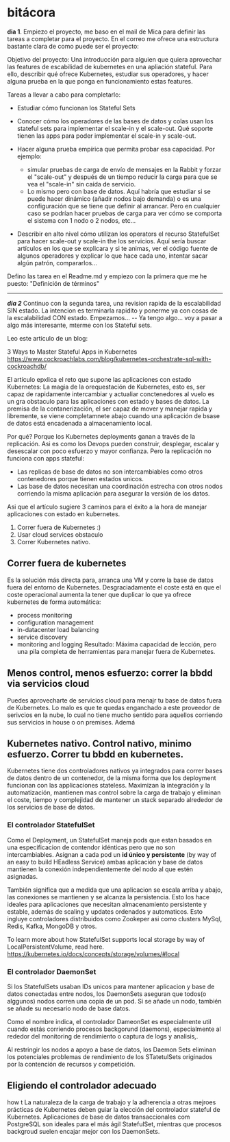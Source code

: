 # bitácora

**dia 1**. Empiezo el proyecto, me baso en el mail de Mica para definir las tareas a completar para el proyecto. En el correo me ofrece una estructura bastante clara de como puede ser  el proyecto: 

Objetivo del proyecto: Una introducción para alguien que quiera aprovechar las features de escabilidad de kubernetes en una apliación stateful. Para ello, describir qué ofrece Kubernetes, estudiar sus operadores, y hacer alguna prueba en la que ponga en funcionamiento estas features.

Tareas a llevar a cabo para completarlo:

* Estudiar cómo funcionan los Stateful Sets
* Conocer cómo los operadores de las bases de datos y colas usan los stateful sets para implementar el scale-in y el scale-out. Qué soporte tienen las apps para poder implementar el scale-in y scale-out.

* Hacer alguna prueba empírica que permita probar esa capacidad. Por ejemplo:

	- simular pruebas de carga de envío de mensajes en la Rabbit y forzar el "scale-out" y después de un tiempo reducir la carga para que se vea el "scale-in" sin caída de servicio. 
	- Lo mismo pero con base de datos. Aquí habría que estudiar si se puede hacer dinámico (añadir nodos bajo demanda) o es una configuración que se tiene que definir al arrancar. Pero en cualquier caso se podrían hacer pruebas de carga para ver cómo se comporta el sistema con 1 nodo o 2 nodos, etc...

* Describir en alto nivel cómo utilizan los operators el recurso StatefulSet para hacer scale-out y scale-in the los servicios. Aquí sería buscar artículos en los que se explicara y si te animas, ver el código fuente de algunos operadores y explicar lo que hace cada uno, intentar sacar algún patrón, compararlos...

Defino las tarea en el Readme.md y empiezo con la primera que me he puesto: "Definición de términos"


--------------------

***dia 2*** Continuo con la segunda tarea, una revision rapida de la escalabilidad SIN estado. La intencion es terminarla rapidito y ponerme ya con cosas de la escalabilidad CON estado.
Empezamos...
-- Ya tengo algo... voy a pasar a algo más interesante, mterme con los Stateful sets.

Leo este articulo de un blog:

3 Ways to Master Stateful Apps in Kubernetes
https://www.cockroachlabs.com/blog/kubernetes-orchestrate-sql-with-cockroachdb/ 

El artículo epxlica el reto que supone las aplicaciones con estado Kubernetes:
La magia de la orequestación de Kubernetes, esto es, ser capaz de rapidamente intercambiar y actualiar conctenedores al vuelo es un gra obstaculo para las aplicaciones con estado y bases de datos. La premisa de la contanerización, el ser capaz de mover y manejar rapida y libremente, se viene completamnete abajo cuando una aplicación de bsase de datos está encadenada a almacenamiento local.

Por qué? Porque los Kubernetes deployments ganan a través de la replicación. Asi es como los Devops pueden construir, desplegar, escalar y desescalar con poco esfuerzo y mayor confianza. Pero la replicación no funciona con apps stateful:

* Las replicas de base de datos no son intercambiables como otros contenedores porque tienen estados unicos.
* Las base de datos necesitan una coordinación estrecha con otros nodos corriendo la misma aplicación para asegurar la versión de los datos.

Asi que el artículo sugiere 3 caminos para el éxito a la hora de manejar aplicaciones con estado en kubernetes.
1. Correr fuera de Kubernetes :)
2. Usar cloud services obstaculo
3. Correr Kubernetes nativo.

## Correr fuera de kubernetes
Es la solución más directa para, arranca una VM y corre la base de datos fuera del entorno de Kubernetes. Desgraciadamente el coste está en que el coste operacional aumenta la tener que duplicar lo que ya ofrece kubernetes de forma automática:
* process monitoring 
* configuration management 
* in-datacenter load balancing 
* service discovery 
* monitoring and logging
Resultado: Máxima capacidad de lección, pero una pila completa de herramientas para manejar fuera de Kubernetes.

## Menos control, menos esfuerzo: correr la bbdd via servicios cloud
Puedes aprovecharte de servicios cloud para menajr tu base de datos fuera de Kubernetes. Lo malo es que te quedas enganchado a este proveedor de serivcios en la nube, lo cual no tiene mucho sentido para aquellos corriendo sus servicios in house o on premises. Ademá

## Kubernetes nativo. Control nativo, minimo esfuerzo. Correr tu bbdd en kubernetes.

Kubernetes tiene dos controladores nativos ya integrados para correr bases de datos dentro de un contenedor, de la misma forma que los deployment funcionan con las applicaciones stateless. Maximizan la integración y la automatización, mantienen mas control sobre la carga de trabajo y eliminan el coste, tiempo y complejidad de mantener un stack separado alrededor de los servicios de base de datos.

### El controlador StatefulSet

Como el Deployment,  un StatefulSet maneja pods que estan basados en una especificacion de contendor idénticas pero que no son intercambiables. Asignan a cada pod un **id único y persistente** (by way of an easy to build HEadless Service) ambas aplicación y base de datos mantienen la conexión independientemente del nodo al que estén asignadas.

También significa que a medida que una aplicacion se escala arriba y abajo, las conexiones se mantienen y se alcanza la persistencia. Esto los hace ideales para aplicaciones que necesitan almacenamiento persistente y estable, además de scaling y updates ordenados y automaticos. Esto ingluye controladores distribuidos como Zookeper asi como clusters MySql, Redis, Kafka, MongoDB y otros. 

To learn more about how StatefulSet supports local storage by way of LocalPersistentVolume, read here. https://kubernetes.io/docs/concepts/storage/volumes/#local

### El controlador DaemonSet

Si los StatefulSets usaban IDs unicos para mantener aplicacion y base de datos conectadas entre nodos, los DaemonSets aseguran que todos(o alggunos) nodos corren una copia de un pod. Si se añade un nodo, también se añade su necesario nodo de base datos. 

Como el nombre indica, el controlador DameonSet es especialmente util cuando estás corriendo procesos backgorund (daemons), especialmente al rededor del monitoring de rendimiento o captura de logs y analisis,.

Al restringir los nodos a apoyo a base de datos, los Daemon Sets eliminan los potenciales problemas de rendimiento de los STatetulSets originados por la contención de recursos y competición.


## Eligiendo el controlador adecuado
how t
La naturaleza de la carga de trabajo y la adherencia a otras mejroes prácticas de Kubernetes deben guiar la elección del controlador stateful de Kubernetes. Aplicaciones de base de datos transaccionales com PostgreSQL son ideales para el más ágil StatefulSet, mientras que procesos backgroud suelen encajar mejor con los DaemonSets.